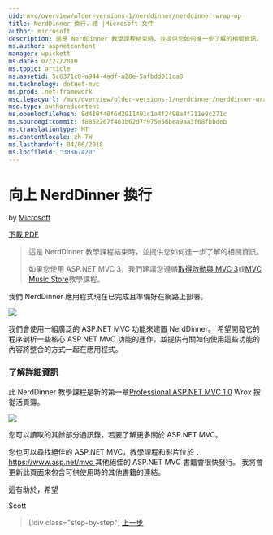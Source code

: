 ```yaml
---
uid: mvc/overview/older-versions-1/nerddinner/nerddinner-wrap-up
title: NerdDinner 換行，總 |Microsoft 文件
author: microsoft
description: 這是 NerdDinner 教學課程結束時，並提供您如何進一步了解的相關資訊。
ms.author: aspnetcontent
manager: wpickett
ms.date: 07/27/2010
ms.topic: article
ms.assetid: 5c6371c0-a944-4adf-a28e-5afbdd011ca8
ms.technology: dotnet-mvc
ms.prod: .net-framework
msc.legacyurl: /mvc/overview/older-versions-1/nerddinner/nerddinner-wrap-up
msc.type: authoredcontent
ms.openlocfilehash: 8d418f40f6d2911491c1a4f2498a4f711e9c271c
ms.sourcegitcommit: f8852267f463b62d7f975e56bea9aa3f68fbbdeb
ms.translationtype: MT
ms.contentlocale: zh-TW
ms.lasthandoff: 04/06/2018
ms.locfileid: "30867420"
---
```

<a name="nerddinner-wrap-up"></a>向上 NerdDinner 換行
====================
by [Microsoft](https://github.com/microsoft)

[下載 PDF](http://aspnetmvcbook.s3.amazonaws.com/aspnetmvc-nerdinner_v1.pdf)

> 這是 NerdDinner 教學課程結束時，並提供您如何進一步了解的相關資訊。
> 
> 如果您使用 ASP.NET MVC 3，我們建議您遵循[取得啟動與 MVC 3](../../older-versions/getting-started-with-aspnet-mvc3/cs/intro-to-aspnet-mvc-3.md)或[MVC Music Store](../../older-versions/mvc-music-store/mvc-music-store-part-1.md)教學課程。


我們 NerdDinner 應用程式現在已完成且準備好在網路上部署。

![](nerddinner-wrap-up/_static/image1.png)

我們會使用一組廣泛的 ASP.NET MVC 功能來建置 NerdDinner。 希望開發它的程序剖析一些核心 ASP.NET MVC 功能的運作，並提供有關如何使用這些功能的內容將整合的方式一起在應用程式。

### <a name="learning-more"></a>了解詳細資訊

此 NerdDinner 教學課程是新的第一章[Professional ASP.NET MVC 1.0](https://www.amazon.com/gp/product/0470384611?ie=UTF8&amp;tag=scoblo04-20&amp;linkCode=xm2&amp;camp=1789&amp;creativeASIN=0470384611) Wrox 按從活頁簿。

[![](https://mscblogs.blob.core.windows.net/media/scottgu/Media/bookcover1_6CAECF94.png)](https://www.amazon.com/gp/product/0470384611?ie=UTF8&amp;tag=scoblo04-20&amp;linkCode=xm2&amp;camp=1789&amp;creativeASIN=0470384611)

您可以讀取的其餘部分通訊錄，若要了解更多關於 ASP.NET MVC。

您也可以尋找絕佳的 ASP.NET MVC，教學課程和影片位於： [ https://www.asp.net/mvc ](../../../index.md)其他絕佳的 ASP.NET MVC 書籍會很快發行。 我將會更新此頁面來包含可供使用時的其他書籍的連結。

這有助於，希望

Scott

> [!div class="step-by-step"]
> [上一步](enable-automated-unit-testing.md)
